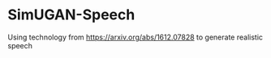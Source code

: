 # SimUGAN-Speech
Using technology from https://arxiv.org/abs/1612.07828 to generate realistic speech 
